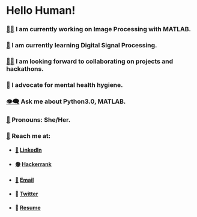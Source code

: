 # Hello Human!

### [👩‍💻](https://emojipedia.org/woman-technologist/) I am currently working on Image Processing with MATLAB.


### [📖](https://emojipedia.org/open-book/) I am currently learning Digital Signal Processing.


### [🤲🏽](https://emojipedia.org/palms-up-together-medium-skin-tone/) I am looking forward to collaborating on projects and hackathons.

### 📢 I advocate for mental health hygiene.

### [👁️‍🗨️](https://emojipedia.org/eye-in-speech-bubble/) Ask me about Python3.0, MATLAB.

### [🙂](https://emojipedia.org/slightly-smiling-face/) Pronouns: She/Her.

### [📨](https://emojipedia.org/incoming-envelope/) Reach me at: 
- ####  [💼](https://emojipedia.org/briefcase/) [LinkedIn](https://www.linkedin.com/in/prachi-lal-645693218/)
- ####  [🟢](https://emojipedia.org/large-green-circle/) [Hackerrank](https://www.hackerrank.com/RTM051?hr_r=1)
- ####  [📧](https://emojipedia.org/e-mail/) [Email](mailto:prachi.lal.btech2020@sitpune.edu.in)
- #### 💭 [Twitter](https://twitter.com/lal_prachi?s=08)
- #### 📜 [Resume](https://docs.google.com/document/d/1zFBrvO44KMI7wfZVHu7ZC4qTVp0gaD3DjgM9Ok0-zU0/edit?usp=sharing) 




